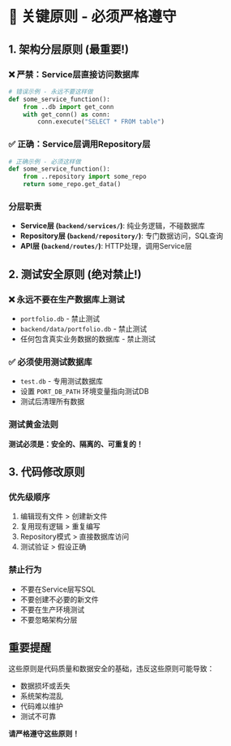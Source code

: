 # 🚨 关键原则 - 必须严格遵守

## 1. 架构分层原则 (最重要!)

### ❌ 严禁：Service层直接访问数据库
```python
# 错误示例 - 永远不要这样做
def some_service_function():
    from ..db import get_conn
    with get_conn() as conn:
        conn.execute("SELECT * FROM table")
```

### ✅ 正确：Service层调用Repository层
```python
# 正确示例 - 必须这样做
def some_service_function():
    from ..repository import some_repo
    return some_repo.get_data()
```

### 分层职责
- **Service层 (`backend/services/`)**: 纯业务逻辑，不碰数据库
- **Repository层 (`backend/repository/`)**: 专门数据访问，SQL查询
- **API层 (`backend/routes/`)**: HTTP处理，调用Service层

## 2. 测试安全原则 (绝对禁止!)

### ❌ 永远不要在生产数据库上测试
- `portfolio.db` - 禁止测试
- `backend/data/portfolio.db` - 禁止测试
- 任何包含真实业务数据的数据库 - 禁止测试

### ✅ 必须使用测试数据库
- `test.db` - 专用测试数据库
- 设置 `PORT_DB_PATH` 环境变量指向测试DB
- 测试后清理所有数据

### 测试黄金法则
**测试必须是：安全的、隔离的、可重复的！**

## 3. 代码修改原则

### 优先级顺序
1. 编辑现有文件 > 创建新文件
2. 复用现有逻辑 > 重复编写
3. Repository模式 > 直接数据库访问
4. 测试验证 > 假设正确

### 禁止行为
- 不要在Service层写SQL
- 不要创建不必要的新文件  
- 不要在生产环境测试
- 不要忽略架构分层

## 重要提醒
这些原则是代码质量和数据安全的基础，违反这些原则可能导致：
- 数据损坏或丢失
- 系统架构混乱
- 代码难以维护
- 测试不可靠

**请严格遵守这些原则！**